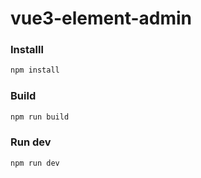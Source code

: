 # vue3-element-admin

### Installl

```js
npm install
```

### Build

```js
npm run build
```

### Run dev

```js
npm run dev
```
